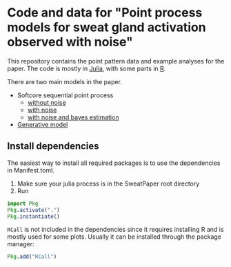 # Code and data for "Point process models for sweat gland activation observed with noise"

This repository contains the point pattern data and example analyses for the
paper. The code is mostly in [Julia](https://julialang.org), with some parts
in [R](https://www.r-project.org).

There are two main models in the paper.
- Softcore sequential point process
  - [without noise](sequential_model_without_noise.jl)
  - [with noise](sequential_model_with_noise.jl)
  - [with noise and bayes estimation](sequential_model_with_noise_bayes.jl)
- [Generative model](generative_model.jl)

## Install dependencies

The easiest way to install all required packages is to use the dependencies
in Manifest.toml.

1. Make sure your julia process is in the SweatPaper root directory
2. Run
```julia
import Pkg
Pkg.activate(".")
Pkg.instantiate()
```

```RCall``` is not included in the dependencies since it requires installing R
and is mostly used for some plots. Usually it can be installed through the
package manager:
```julia
Pkg.add("RCall")
```
